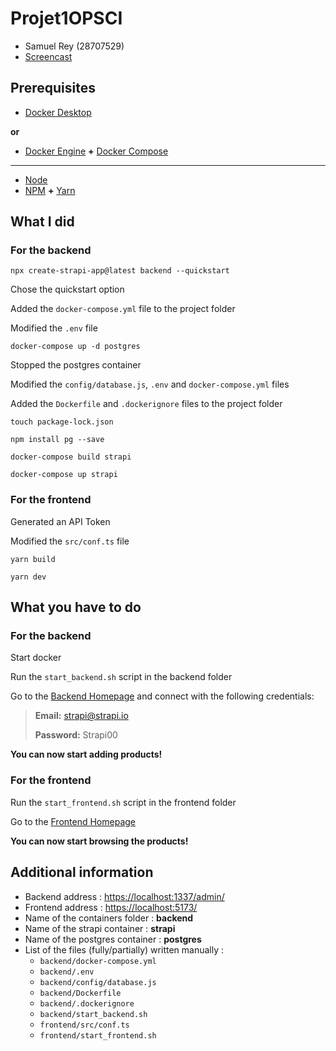 # Projet1OPSCI
- Samuel Rey (28707529)
- [Screencast](https://youtu.be/hIBlqmifcLo)

## Prerequisites

- [Docker Desktop](https://docs.docker.com/desktop/)

**or**

- [Docker Engine](https://docs.docker.com/engine/) **+** [Docker Compose](https://docs.docker.com/compose/)

***

- [Node](https://nodejs.org/)
- [NPM](https://www.npmjs.com/) **+** [Yarn](https://yarnpkg.com/)

## What I did

### For the backend

```
npx create-strapi-app@latest backend --quickstart
```

Chose the quickstart option

Added the `docker-compose.yml` file to the project folder

Modified the `.env` file

```
docker-compose up -d postgres
```

Stopped the postgres container

Modified the `config/database.js`, `.env` and `docker-compose.yml` files

Added the `Dockerfile` and `.dockerignore` files to the project folder

```
touch package-lock.json
```

```
npm install pg --save
```

```
docker-compose build strapi
```

```
docker-compose up strapi
```

### For the frontend

Generated an API Token

Modified the `src/conf.ts` file

```
yarn build
```

```
yarn dev
```

## What you have to do

### For the backend

Start docker

Run the `start_backend.sh` script in the backend folder

Go to the [Backend Homepage](https://localhost:1337/admin/) and connect with the following credentials:

> **Email:** strapi@strapi.io
>
> **Password:** Strapi00

**You can now start adding products!**

### For the frontend

Run the `start_frontend.sh` script in the frontend folder

Go to the [Frontend Homepage](https://localhost:5173/)

**You can now start browsing the products!**

## Additional information

- Backend address : [https://localhost:1337/admin/](https://localhost:1337/admin/)
- Frontend address : [https://localhost:5173/](https://localhost:5173/)
- Name of the containers folder : **backend**
- Name of the strapi container : **strapi**
- Name of the postgres container : **postgres**
- List of the files (fully/partially) written manually :
    - `backend/docker-compose.yml`
    - `backend/.env`
    - `backend/config/database.js`
    - `backend/Dockerfile`
    - `backend/.dockerignore`
    - `backend/start_backend.sh`
    - `frontend/src/conf.ts`
    - `frontend/start_frontend.sh`
